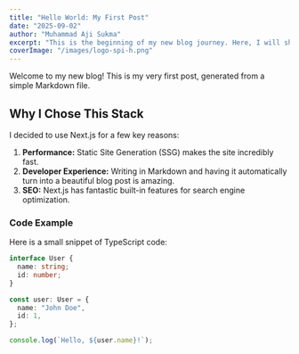 ```yaml
---
title: "Hello World: My First Post"
date: "2025-09-02"
author: "Muhammad Aji Sukma"
excerpt: "This is the beginning of my new blog journey. Here, I will share my thoughts on web development using Next.js and TypeScript."
coverImage: "/images/logo-spi-h.png"
---
```


Welcome to my new blog! This is my very first post, generated from a simple Markdown file.

## Why I Chose This Stack

I decided to use Next.js for a few key reasons:

1.  **Performance:** Static Site Generation (SSG) makes the site incredibly fast.
2.  **Developer Experience:** Writing in Markdown and having it automatically turn into a beautiful blog post is amazing.
3.  **SEO:** Next.js has fantastic built-in features for search engine optimization.

### Code Example

Here is a small snippet of TypeScript code:

```typescript
interface User {
  name: string;
  id: number;
}

const user: User = {
  name: "John Doe",
  id: 1,
};

console.log(`Hello, ${user.name}!`);
```
